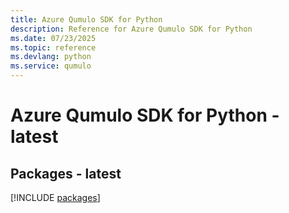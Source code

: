 ```yaml
---
title: Azure Qumulo SDK for Python
description: Reference for Azure Qumulo SDK for Python
ms.date: 07/23/2025
ms.topic: reference
ms.devlang: python
ms.service: qumulo
---
```

# Azure Qumulo SDK for Python - latest
## Packages - latest
[!INCLUDE [packages](qumulo-index.md)]
